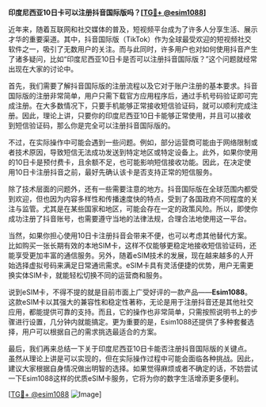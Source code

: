 **印度尼西亚10日卡可以注册抖音国际版吗？[[TG💪+ @esim1088](https://t.me/s/esim1088)]**

近年来，随着互联网和社交媒体的普及，短视频平台成为了许多人分享生活、展示才华的重要渠道。其中，抖音国际版（TikTok）作为全球最受欢迎的短视频社交软件之一，吸引了无数用户的关注。而与此同时，许多用户也对如何使用抖音产生了诸多疑问，比如“印度尼西亚10日卡是否可以注册抖音国际版？”这个问题就经常出现在大家的讨论中。

首先，我们需要了解抖音国际版的注册流程以及它对于账户注册的基本要求。抖音国际版的注册非常简单，用户只需下载官方应用程序后，通过手机号码验证即可完成注册。在大多数情况下，只要手机能够正常接收短信验证码，就可以顺利完成注册。因此，理论上讲，只要你的印度尼西亚10日卡能够正常使用，并且可以接收到短信验证码，那么你是完全可以注册抖音国际版的。

不过，在实际操作中可能会遇到一些问题。例如，部分运营商可能由于网络限制或者技术原因，导致短信无法成功发送到特定地区或特定设备上。此外，如果你使用的10日卡是预付费卡，且余额不足，也可能影响短信接收功能。因此，在决定使用10日卡注册抖音之前，最好先确认该卡是否支持正常的短信服务。

除了技术层面的问题外，还有一些需要注意的地方。抖音国际版在全球范围内都受到欢迎，但也因为内容多样性和传播速度快的特点，受到了各国政府不同程度的关注与监管。尤其是在某些国家和地区，可能会存在一定的政策风险。所以，即使你成功注册了抖音账号，也需要遵守当地的法律法规，合理合法地使用这一平台。

当然，如果你担心使用10日卡注册抖音会带来不便，也可以考虑其他替代方案。比如购买一张长期有效的本地SIM卡，这样不仅能够更稳定地接收短信验证码，还能享受更加丰富的通信服务。另外，随着eSIM技术的发展，现在越来越多的人开始选择虚拟号码来满足日常通讯需求。eSIM卡具有灵活便捷的优势，用户无需更换实体SIM卡，就能轻松切换不同的运营商和服务。

说到eSIM卡，不得不提的就是目前市面上广受好评的一款产品——**Esim1088**。这款eSIM卡以其强大的兼容性和稳定性著称，无论是用于注册抖音还是其他社交应用，都能提供可靠的支持。而且，它的操作也非常简单，只需按照说明书上的步骤进行设置，几分钟内就能搞定。更为重要的是，Esim1088还提供了多种套餐选择，用户可以根据自己的需求挑选最适合的方案。

最后，我们再来总结一下关于印度尼西亚10日卡能否注册抖音国际版的关键点。虽然从理论上讲是可以实现的，但在实际操作过程中可能会面临各种挑战。因此，建议大家根据自身情况做出明智的选择。如果觉得麻烦或者不确定的话，不妨尝试一下Esim1088这样的优质eSIM卡服务，它将为你的数字生活增添更多便利。

[[TG💪+ @esim1088](https://t.me/s/esim1088) ![Image](https://i.postimg.cc/4NQfJmqS/Snipaste-2025-05-13-00-14-12.png)]